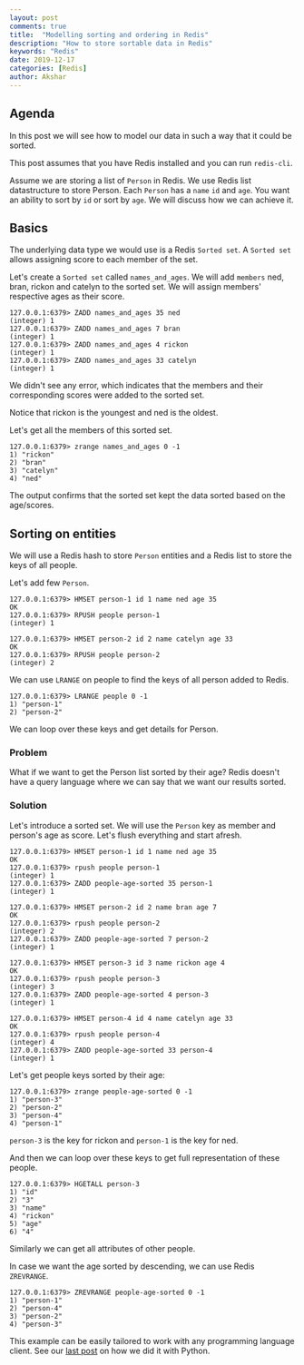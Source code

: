 ```yaml
---
layout: post
comments: true
title:  "Modelling sorting and ordering in Redis"
description: "How to store sortable data in Redis"
keywords: "Redis"
date: 2019-12-17
categories: [Redis]
author: Akshar
---
```


## Agenda

In this post we will see how to model our data in such a way that it could be sorted.

This post assumes that you have Redis installed and you can run `redis-cli`.

Assume we are storing a list of `Person` in Redis. We use Redis list datastructure to store Person. Each `Person` has a `name` `id` and `age`. You want an ability to sort by `id` or sort by `age`. We will discuss how we can achieve it.

## Basics

The underlying data type we would use is a Redis `Sorted set`. A `Sorted set` allows assigning score to each member of the set.

Let's create a `Sorted set` called `names_and_ages`. We will add `members` ned, bran, rickon and catelyn to the sorted set. We will assign members' respective ages as their score.

    127.0.0.1:6379> ZADD names_and_ages 35 ned
    (integer) 1
    127.0.0.1:6379> ZADD names_and_ages 7 bran
    (integer) 1
    127.0.0.1:6379> ZADD names_and_ages 4 rickon
    (integer) 1
    127.0.0.1:6379> ZADD names_and_ages 33 catelyn
    (integer) 1

We didn't see any error, which indicates that the members and their corresponding scores were added to the sorted set.

Notice that rickon is the youngest and ned is the oldest.

Let's get all the members of this sorted set.

    127.0.0.1:6379> zrange names_and_ages 0 -1
    1) "rickon"
    2) "bran"
    3) "catelyn"
    4) "ned"

The output confirms that the sorted set kept the data sorted based on the age/scores.

## Sorting on entities

We will use a Redis hash to store `Person` entities and a Redis list to store the keys of all people.

Let's add few `Person`.

    127.0.0.1:6379> HMSET person-1 id 1 name ned age 35
    OK
    127.0.0.1:6379> RPUSH people person-1
    (integer) 1

    127.0.0.1:6379> HMSET person-2 id 2 name catelyn age 33
    OK
    127.0.0.1:6379> RPUSH people person-2
    (integer) 2

We can use `LRANGE` on people to find the keys of all person added to Redis.

    127.0.0.1:6379> LRANGE people 0 -1
    1) "person-1"
    2) "person-2"

We can loop over these keys and get details for Person.

### Problem

What if we want to get the Person list sorted by their age? Redis doesn't have a query language where we can say that we want our results sorted.

### Solution

Let's introduce a sorted set. We will use the `Person` key as member and person's age as score. Let's flush everything and start afresh.

    127.0.0.1:6379> HMSET person-1 id 1 name ned age 35
    OK
    127.0.0.1:6379> rpush people person-1
    (integer) 1
    127.0.0.1:6379> ZADD people-age-sorted 35 person-1
    (integer) 1

    127.0.0.1:6379> HMSET person-2 id 2 name bran age 7
    OK
    127.0.0.1:6379> rpush people person-2
    (integer) 2
    127.0.0.1:6379> ZADD people-age-sorted 7 person-2
    (integer) 1

    127.0.0.1:6379> HMSET person-3 id 3 name rickon age 4
    OK
    127.0.0.1:6379> rpush people person-3
    (integer) 3
    127.0.0.1:6379> ZADD people-age-sorted 4 person-3
    (integer) 1

    127.0.0.1:6379> HMSET person-4 id 4 name catelyn age 33
    OK
    127.0.0.1:6379> rpush people person-4
    (integer) 4
    127.0.0.1:6379> ZADD people-age-sorted 33 person-4
    (integer) 1

Let's get people keys sorted by their age:

    127.0.0.1:6379> zrange people-age-sorted 0 -1
    1) "person-3"
    2) "person-2"
    3) "person-4"
    4) "person-1"

`person-3` is the key for rickon and `person-1` is the key for ned.

And then we can loop over these keys to get full representation of these people.

    127.0.0.1:6379> HGETALL person-3
    1) "id"
    2) "3"
    3) "name"
    4) "rickon"
    5) "age"
    6) "4"

Similarly we can get all attributes of other people.

In case we want the age sorted by descending, we can use Redis `ZREVRANGE`.

    127.0.0.1:6379> ZREVRANGE people-age-sorted 0 -1
    1) "person-1"
    2) "person-4"
    3) "person-2"
    4) "person-3"

This example can be easily tailored to work with any programming language client. See our <a href="https://www.agiliq.com/blog/2019/11/writing-an-orm-for-redis/" target="_blank">last post</a> on how we did it with Python.
